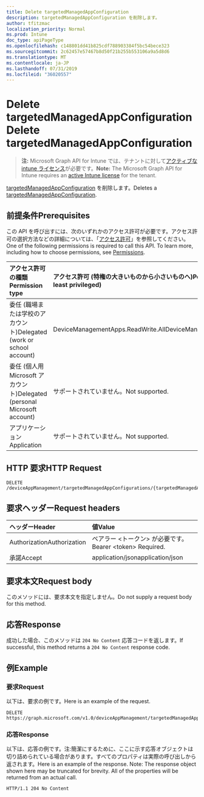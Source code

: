 ```yaml
---
title: Delete targetedManagedAppConfiguration
description: targetedManagedAppConfiguration を削除します。
author: tfitzmac
localization_priority: Normal
ms.prod: Intune
doc_type: apiPageType
ms.openlocfilehash: c148801dd41b825cdf788903384f5bc54bece323
ms.sourcegitcommit: 2c62457e57467b8d50f21b255b553106a9a5d8d6
ms.translationtype: MT
ms.contentlocale: ja-JP
ms.lasthandoff: 07/31/2019
ms.locfileid: "36020557"
---
```

# <a name="delete-targetedmanagedappconfiguration"></a><span data-ttu-id="6c1d8-103">Delete targetedManagedAppConfiguration</span><span class="sxs-lookup"><span data-stu-id="6c1d8-103">Delete targetedManagedAppConfiguration</span></span>

> <span data-ttu-id="6c1d8-104">**注:** Microsoft Graph API for Intune では、テナントに対して[アクティブな intune ライセンス](https://go.microsoft.com/fwlink/?linkid=839381)が必要です。</span><span class="sxs-lookup"><span data-stu-id="6c1d8-104">**Note:** The Microsoft Graph API for Intune requires an [active Intune license](https://go.microsoft.com/fwlink/?linkid=839381) for the tenant.</span></span>

<span data-ttu-id="6c1d8-105">[targetedManagedAppConfiguration](../resources/intune-mam-targetedmanagedappconfiguration.md) を削除します。</span><span class="sxs-lookup"><span data-stu-id="6c1d8-105">Deletes a [targetedManagedAppConfiguration](../resources/intune-mam-targetedmanagedappconfiguration.md).</span></span>

## <a name="prerequisites"></a><span data-ttu-id="6c1d8-106">前提条件</span><span class="sxs-lookup"><span data-stu-id="6c1d8-106">Prerequisites</span></span>
<span data-ttu-id="6c1d8-p101">この API を呼び出すには、次のいずれかのアクセス許可が必要です。アクセス許可の選択方法などの詳細については、「[アクセス許可](/graph/permissions-reference)」を参照してください。</span><span class="sxs-lookup"><span data-stu-id="6c1d8-p101">One of the following permissions is required to call this API. To learn more, including how to choose permissions, see [Permissions](/graph/permissions-reference).</span></span>

|<span data-ttu-id="6c1d8-109">アクセス許可の種類</span><span class="sxs-lookup"><span data-stu-id="6c1d8-109">Permission type</span></span>|<span data-ttu-id="6c1d8-110">アクセス許可 (特権の大きいものから小さいものへ)</span><span class="sxs-lookup"><span data-stu-id="6c1d8-110">Permissions (from most to least privileged)</span></span>|
|:---|:---|
|<span data-ttu-id="6c1d8-111">委任 (職場または学校のアカウント)</span><span class="sxs-lookup"><span data-stu-id="6c1d8-111">Delegated (work or school account)</span></span>|<span data-ttu-id="6c1d8-112">DeviceManagementApps.ReadWrite.All</span><span class="sxs-lookup"><span data-stu-id="6c1d8-112">DeviceManagementApps.ReadWrite.All</span></span>|
|<span data-ttu-id="6c1d8-113">委任 (個人用 Microsoft アカウント)</span><span class="sxs-lookup"><span data-stu-id="6c1d8-113">Delegated (personal Microsoft account)</span></span>|<span data-ttu-id="6c1d8-114">サポートされていません。</span><span class="sxs-lookup"><span data-stu-id="6c1d8-114">Not supported.</span></span>|
|<span data-ttu-id="6c1d8-115">アプリケーション</span><span class="sxs-lookup"><span data-stu-id="6c1d8-115">Application</span></span>|<span data-ttu-id="6c1d8-116">サポートされていません。</span><span class="sxs-lookup"><span data-stu-id="6c1d8-116">Not supported.</span></span>|

## <a name="http-request"></a><span data-ttu-id="6c1d8-117">HTTP 要求</span><span class="sxs-lookup"><span data-stu-id="6c1d8-117">HTTP Request</span></span>
<!-- {
  "blockType": "ignored"
}
-->
``` http
DELETE /deviceAppManagement/targetedManagedAppConfigurations/{targetedManagedAppConfigurationId}
```

## <a name="request-headers"></a><span data-ttu-id="6c1d8-118">要求ヘッダー</span><span class="sxs-lookup"><span data-stu-id="6c1d8-118">Request headers</span></span>
|<span data-ttu-id="6c1d8-119">ヘッダー</span><span class="sxs-lookup"><span data-stu-id="6c1d8-119">Header</span></span>|<span data-ttu-id="6c1d8-120">値</span><span class="sxs-lookup"><span data-stu-id="6c1d8-120">Value</span></span>|
|:---|:---|
|<span data-ttu-id="6c1d8-121">Authorization</span><span class="sxs-lookup"><span data-stu-id="6c1d8-121">Authorization</span></span>|<span data-ttu-id="6c1d8-122">ベアラー &lt;トークン&gt; が必要です。</span><span class="sxs-lookup"><span data-stu-id="6c1d8-122">Bearer &lt;token&gt; Required.</span></span>|
|<span data-ttu-id="6c1d8-123">承諾</span><span class="sxs-lookup"><span data-stu-id="6c1d8-123">Accept</span></span>|<span data-ttu-id="6c1d8-124">application/json</span><span class="sxs-lookup"><span data-stu-id="6c1d8-124">application/json</span></span>|

## <a name="request-body"></a><span data-ttu-id="6c1d8-125">要求本文</span><span class="sxs-lookup"><span data-stu-id="6c1d8-125">Request body</span></span>
<span data-ttu-id="6c1d8-126">このメソッドには、要求本文を指定しません。</span><span class="sxs-lookup"><span data-stu-id="6c1d8-126">Do not supply a request body for this method.</span></span>

## <a name="response"></a><span data-ttu-id="6c1d8-127">応答</span><span class="sxs-lookup"><span data-stu-id="6c1d8-127">Response</span></span>
<span data-ttu-id="6c1d8-128">成功した場合、このメソッドは `204 No Content` 応答コードを返します。</span><span class="sxs-lookup"><span data-stu-id="6c1d8-128">If successful, this method returns a `204 No Content` response code.</span></span>

## <a name="example"></a><span data-ttu-id="6c1d8-129">例</span><span class="sxs-lookup"><span data-stu-id="6c1d8-129">Example</span></span>

### <a name="request"></a><span data-ttu-id="6c1d8-130">要求</span><span class="sxs-lookup"><span data-stu-id="6c1d8-130">Request</span></span>
<span data-ttu-id="6c1d8-131">以下は、要求の例です。</span><span class="sxs-lookup"><span data-stu-id="6c1d8-131">Here is an example of the request.</span></span>
``` http
DELETE https://graph.microsoft.com/v1.0/deviceAppManagement/targetedManagedAppConfigurations/{targetedManagedAppConfigurationId}
```

### <a name="response"></a><span data-ttu-id="6c1d8-132">応答</span><span class="sxs-lookup"><span data-stu-id="6c1d8-132">Response</span></span>
<span data-ttu-id="6c1d8-p102">以下は、応答の例です。注:簡潔にするために、ここに示す応答オブジェクトは切り詰められている場合があります。すべてのプロパティは実際の呼び出しから返されます。</span><span class="sxs-lookup"><span data-stu-id="6c1d8-p102">Here is an example of the response. Note: The response object shown here may be truncated for brevity. All of the properties will be returned from an actual call.</span></span>
``` http
HTTP/1.1 204 No Content
```



